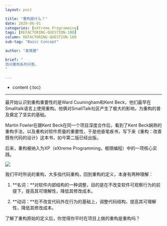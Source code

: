 ```yaml
---
layout: post

title: "重构是什么？"
date: 2020-06-01
categories: [eXtreme Programming]
tags: [REFACTORING-QUESTION-100]
column: REFACTORING-QUESTION-100
sub-tag: "Basic Concept"

author: "袁慎建"

brief: "
百问重构系列问答。
"

---
```


* content
{:toc}

---

最开始认识到重构重要性的是Ward Cuuningham和Kent Beck，他们最早在Smalltalk语言上使用重构。他俩对SmallTalk社区产生了极大的影响，为重构的普及奠定了坚实的基础。

Martin Fowler在跟Kent Beck在同一个项目深度合作后，看到了Kent Beck娴熟的重构手法，以及重构对软件质量的重要性，于是他奋笔疾书，写下来《重构：改善既有代码的设计》这本书，如今第二版已经出版。

后来，重构被纳入为XP（eXtreme Programming，极限编程）中的一项核心实践。

![](https://upload-images.jianshu.io/upload_images/1445879-ce9478b004585bd3.png?imageMogr2/auto-orient/strip%7CimageView2/2/w/1240)

我们平时所说的重构，大多指代码重构，回到重构的定义，本身有两种理解：

1.  **名词：**对软件内部结构的一种调整，目的是在不改变软件可观察行为的前提下，提高其可理解性，降低其修改成本。

2.  **动词：**在不改变代码外在行为的基础上，调整代码结构，提高其可理解性，降低其修改成本。

了解了重构原始的定义后，你觉得你平时在项目上做的重构是重构吗？
